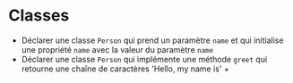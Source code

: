 # Classes

- Déclarer une classe `Person` qui prend un paramètre `name` et qui initialise une propriété `name` avec la valeur du paramètre `name`
- Déclarer une classe `Person` qui implémente une méthode `greet` qui retourne une chaîne de caractères 'Hello, my name is' + <nom de la personne>
